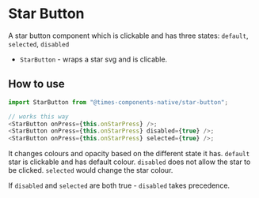 # Star Button

A star button component which is clickable and has three states: `default`, `selected`, `disabled`

- `StarButton` - wraps a star svg and is clicable.

## How to use

```js
import StarButton from "@times-components-native/star-button";

// works this way
<StarButton onPress={this.onStarPress} />;
<StarButton onPress={this.onStarPress} disabled={true} />;
<StarButton onPress={this.onStarPress} selected={true} />;
```

It changes colours and opacity based on the different state it has.
`default` star is clickable and has default colour.
`disabled` does not allow the star to be clicked.
`selected` would change the star colour.

If `disabled` and `selected` are both true - `disabled` takes precedence.
